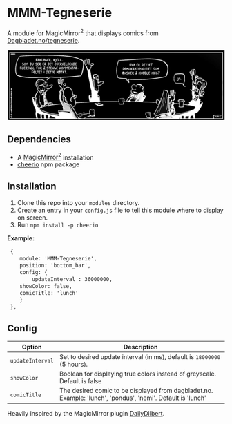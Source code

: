 # MMM-Tegneserie
A module for MagicMirror<sup>2</sup> that displays comics from [Dagbladet.no/tegneserie](https://dagbladet.com/tegneserie).

<img src="lunch.png"></img>

## Dependencies
  * A [MagicMirror<sup>2</sup>](https://github.com/MichMich/MagicMirror) installation
  * [cheerio](https://github.com/cheeriojs/cheerio) npm package

## Installation
  1. Clone this repo into your `modules` directory.
  2. Create an entry in your `config.js` file to tell this module where to display on screen.
  3. Run `npm install -p cheerio`
  
 **Example:**
```
 {
    module: 'MMM-Tegneserie',
	position: 'bottom_bar',
	config: {
		updateInterval : 36000000,
    showColor: false,
    comicTitle: 'lunch'
	}
 },
```

## Config
| **Option** | **Description** |
| --- | --- |
| `updateInterval` | Set to desired update interval (in ms), default is `18000000` (5 hours). |
| `showColor` | Boolean for displaying true colors instead of greyscale. Default is false |
| `comicTitle` | The desired comic to be displayed from dagbladet.no. Example: 'lunch', 'pondus', 'nemi'. Default is 'lunch' |

Heavily inspired by the MagicMirror plugin [DailyDilbert](https://github.com/andrecarlucci/MMM-DailyDilbert).
